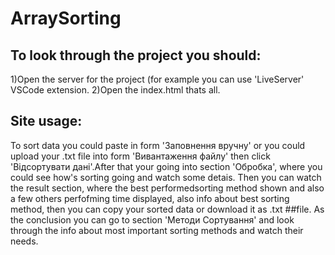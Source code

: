 # ArraySorting
## To look through the project you should:
1)Open the server for the project (for example you can use 'LiveServer' VSCode extension.
2)Open the index.html
thats all.

## Site usage:
To sort data you could paste in form 'Заповнення вручну' or you could upload your .txt file into form 'Вивантаження файлу' then click 'Відсортувати дані'.After that  your going into section 'Обробка', where you could see how's sorting going and watch some detais. Then you can watch the result section, where the best performedsorting method shown and also a few others perfofming time displayed, also info about best sorting method, then you can copy your sorted data or download it as .txt ##file. As the conclusion you can go to section 'Методи Сортування' and look through the info about most important sorting methods and watch their needs.
